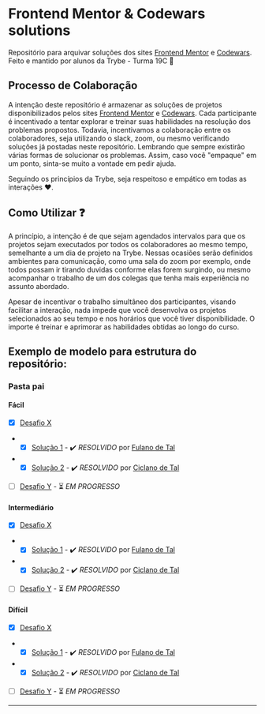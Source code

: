 # Frontend Mentor & Codewars solutions

Repositório para arquivar soluções dos sites [Frontend Mentor](https://www.frontendmentor.io/) e [Codewars](https://www.codewars.com/). Feito e mantido por alunos da Trybe - Turma 19C 🚀

## Processo de Colaboração

A intenção deste repositório é armazenar as soluções de projetos disponibilizados pelos sites [Frontend Mentor](https://www.frontendmentor.io/) e [Codewars](https://www.codewars.com/). Cada participante é incentivado a tentar explorar e treinar suas habilidades na resolução dos problemas propostos. Todavia, incentivamos a colaboração entre os colaboradores, seja utilizando o slack, zoom, ou mesmo verificando soluções já postadas neste repositório. Lembrando que sempre existirão várias formas de solucionar os problemas. Assim, caso você "empaque" em um ponto, sinta-se muito a vontade em pedir ajuda.

Seguindo os princípios da Trybe, seja respeitoso e empático em todas as interações ❤️.

## Como Utilizar ❓

A princípio, a intenção é de que sejam agendados intervalos para que os projetos sejam executados por todos os colaboradores ao mesmo tempo, semelhante a um dia de projeto na Trybe. Nessas ocasiões serão definidos ambientes para comunicação, como uma sala do zoom por exemplo, onde todos possam ir tirando duvidas conforme elas forem surgindo, ou mesmo acompanhar o trabalho de um dos colegas que tenha mais experiência no assunto abordado.

Apesar de incentivar o trabalho simultâneo dos participantes, visando facilitar a interação, nada impede que você desenvolva os projetos selecionados ao seu tempo e nos horários que você tiver disponibilidade. O importe é treinar e aprimorar as habilidades obtidas ao longo do curso.

## Exemplo de modelo para estrutura do repositório:

### Pasta pai

#### Fácil

- [x] [Desafio X]()
- - [x] [Solução 1]() - ✔️ _RESOLVIDO_ por [Fulano de Tal]()
- - [x] [Solução 2]() - ✔️ _RESOLVIDO_ por [Ciclano de Tal]()
- [ ] [Desafio Y]() - ⏳ _EM PROGRESSO_

#### Intermediário

- [x] [Desafio X]()
- - [x] [Solução 1]() - ✔️ _RESOLVIDO_ por [Fulano de Tal]()
- - [x] [Solução 2]() - ✔️ _RESOLVIDO_ por [Ciclano de Tal]()
- [ ] [Desafio Y]() - ⏳ _EM PROGRESSO_

#### Difícil

- [x] [Desafio X]()
- - [x] [Solução 1]() - ✔️ _RESOLVIDO_ por [Fulano de Tal]()
- - [x] [Solução 2]() - ✔️ _RESOLVIDO_ por [Ciclano de Tal]()
- [ ] [Desafio Y]() - ⏳ _EM PROGRESSO_

---

